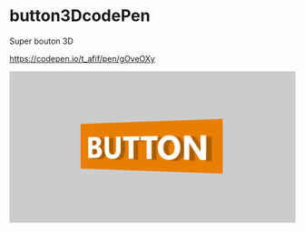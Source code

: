 # button3DcodePen
Super bouton 3D 

https://codepen.io/t_afif/pen/gOveOXy

[![image](./src/button3D.PNG)](https://franckdun.github.io/button3DcodePen/)

